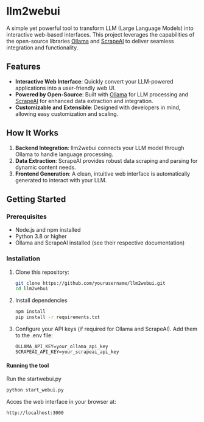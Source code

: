 # llm2webui

A simple yet powerful tool to transform LLM (Large Language Models) into interactive web-based interfaces. This project leverages the capabilities of the open-source libraries [Ollama](https://ollama.ai/) and [ScrapeAI](https://scrapeai.com/) to deliver seamless integration and functionality.

## Features

- **Interactive Web Interface**: Quickly convert your LLM-powered applications into a user-friendly web UI.
- **Powered by Open-Source**: Built with [Ollama](https://ollama.ai/) for LLM processing and [ScrapeAI](https://scrapeai.com/) for enhanced data extraction and integration.
- **Customizable and Extensible**: Designed with developers in mind, allowing easy customization and scaling.

## How It Works

1. **Backend Integration**: llm2webui connects your LLM model through Ollama to handle language processing.
2. **Data Extraction**: ScrapeAI provides robust data scraping and parsing for dynamic content needs.
3. **Frontend Generation**: A clean, intuitive web interface is automatically generated to interact with your LLM.

## Getting Started

### Prerequisites

- Node.js and npm installed
- Python 3.8 or higher
- Ollama and ScrapeAI installed (see their respective documentation)

### Installation

1. Clone this repository:
   ```bash
   git clone https://github.com/yourusername/llm2webui.git
   cd llm2webui

2. Install dependencies
   ```bash
   npm install
   pip install -r requirements.txt

3. Configure your API keys (if required for Ollama and ScrapeAI). Add them to the .env file:
   ```env
   OLLAMA_API_KEY=your_ollama_api_key
   SCRAPEAI_API_KEY=your_scrapeai_api_key

#### Running the tool

Run the startwebui.py
```python
python start_webui.py
```

Acces the web interface in your browser at:
```url
http://localhost:3000
```
